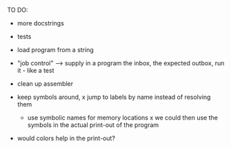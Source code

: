 TO DO:

- more docstrings
- tests
- load program from a string
- "job control" --> supply in a program the inbox, the expected outbox, run it - like a test
- clean up assembler
- keep symbols around,
  x  jump to labels by name instead of resolving them
  -  use symbolic names for memory locations
  x  we could then use the symbols in the actual print-out of the program

- would colors help in the print-out?

